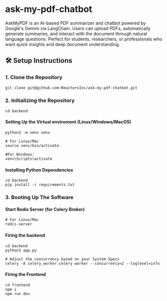 # ask-my-pdf-chatbot
AskMyPDF is an AI-based PDF summarizer and chatbot powered by Google's Gemini via LangChain. Users can upload PDFs, automatically generate summaries, and interact with the document through natural language questions. Perfect for students, researchers, or professionals who want quick insights and deep document understanding.


## 🛠️ Setup Instructions

### 1. Clone the Repository

```bash
git clone git@github.com:ReactersInc/ask-my-pdf-chatbot.git
```
### 2. Initializing the Repository
```
cd backend
```

#### Setting Up the Virtual enviroment (Linux/Windows/MacOS)
```
python3 -m venv venv
```
```
# For Linux/Mac
source venv/bin/activate  
```
```
#For Windows:
venv\Scripts\activate
```

#### Installing Python Dependencies

```
cd backend
pip install -r requirements.txt
```

### 3. Booting Up The Software

#### Start Redis Server (for Celery Broker)
```
# For Linux/Mac
redis-server
```
#### Firing the backend
```
cd backend
python3 app.py

# Adjust the concurrency based on your System Specs
celery -A celery_worker.celery worker --concurrency=2 --loglevel=info
```

#### Firing the Frontend
```
cd frontend
npm i
npm run dev
```
